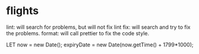 # flights

lint: will search for problems, but will not fix
lint fix: will search and try to fix the problems.
format: will call prettier to fix the code style.

LET now = new Date();
expiryDate = new Date(now.getTime() + 1799*1000);